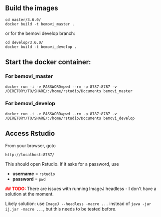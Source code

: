 ## Build the images

```
cd master/3.6.0/
docker build -t bemovi_master .
```

or for the bemovi develop branch:


```
cd develop/3.6.0/
docker build -t bemovi_develop .
```

## Start the docker container:


### For bemovi_master
```
docker run -i -e PASSWORD=pwd --rm -p 8787:8787 -v /DIRETORY/TO/SHARE/:/home/rstudio/Documents bemovi_master
```

### For bemovi_develop
```
docker run -i -e PASSWORD=pwd --rm -p 8787:8787 -v /DIRETORY/TO/SHARE/:/home/rstudio/Documents bemovi_develop
```

## Access Rstudio
From your browser, goto

```
http://localhost:8787/
```

This should open Rstudio. If it asks for a password, use


* **username** = `rstudio`
* **password** = `pwd`

**<span style="color:red">## TODO: </span>**
There are issues with running ImageJ headless - I don't have a solution at the moment.

Likely solution: use `ImageJ --headless -macro ...` instead of `java -jar ij.jar -macro ...`, but this needs to be tested before.

